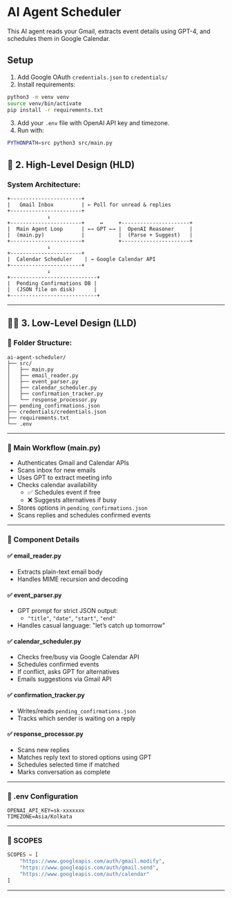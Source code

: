 # AI Agent Scheduler

This AI agent reads your Gmail, extracts event details using GPT-4, and schedules them in Google Calendar.

## Setup
1. Add Google OAuth `credentials.json` to `credentials/`
2. Install requirements:
```bash
python3 -m venv venv
source venv/bin/activate
pip install -r requirements.txt
```
3. Add your `.env` file with OpenAI API key and timezone.
4. Run with:
```bash
PYTHONPATH=src python3 src/main.py
```

## 📐 2. High-Level Design (HLD)

### System Architecture:

```
+-----------------------+
|   Gmail Inbox         | ← Poll for unread & replies
+-----------------------+
             ↓
+-----------------------+     ↔     +----------------------+
|  Main Agent Loop      | ←→ GPT ←→ |  OpenAI Reasoner     |
|  (main.py)            |           |  (Parse + Suggest)   |
+-----------------------+           +----------------------+
             ↓
+-----------------------+
|  Calendar Scheduler    | → Google Calendar API
+-----------------------+
             ↓
+----------------------------+
|  Pending Confirmations DB |
|  (JSON file on disk)      |
+----------------------------+
```

---

## 🧑‍🔬 3. Low-Level Design (LLD)

### 📁 Folder Structure:

```
ai-agent-scheduler/
├── src/
│   ├── main.py
│   ├── email_reader.py
│   ├── event_parser.py
│   ├── calendar_scheduler.py
│   ├── confirmation_tracker.py
│   └── response_processor.py
├── pending_confirmations.json
├── credentials/credentials.json
├── requirements.txt
└── .env
```

---

### 🔄 Main Workflow (main.py)

- Authenticates Gmail and Calendar APIs
- Scans inbox for new emails
- Uses GPT to extract meeting info
- Checks calendar availability
  - ✅ Schedules event if free
  - ❌ Suggests alternatives if busy
- Stores options in `pending_confirmations.json`
- Scans replies and schedules confirmed events

---

### 🧩 Component Details

#### ✅ email_reader.py
- Extracts plain-text email body
- Handles MIME recursion and decoding

#### ✅ event_parser.py
- GPT prompt for strict JSON output:
  - `"title"`, `"date"`, `"start"`, `"end"`
- Handles casual language: "let’s catch up tomorrow"

#### ✅ calendar_scheduler.py
- Checks free/busy via Google Calendar API
- Schedules confirmed events
- If conflict, asks GPT for alternatives
- Emails suggestions via Gmail API

#### ✅ confirmation_tracker.py
- Writes/reads `pending_confirmations.json`
- Tracks which sender is waiting on a reply

#### ✅ response_processor.py
- Scans new replies
- Matches reply text to stored options using GPT
- Schedules selected time if matched
- Marks conversation as complete

---

### 🔐 .env Configuration

```env
OPENAI_API_KEY=sk-xxxxxxx
TIMEZONE=Asia/Kolkata
```

---

### 🔧 SCOPES

```python
SCOPES = [
    "https://www.googleapis.com/auth/gmail.modify",
    "https://www.googleapis.com/auth/gmail.send",
    "https://www.googleapis.com/auth/calendar"
]
```

---